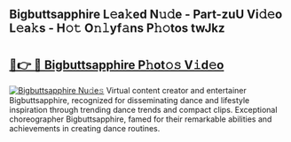 ## Bigbuttsapphire L𝚎a𝚔ed N𝚞𝚍e - Part-zuU Vi𝚍𝚎o L𝚎a𝚔s - H𝚘𝚝 O𝚗𝚕yf𝚊ns P𝚑𝚘tos twJkz

# <h2><a href="http://kfeanov.oniu.top/?m=Bigbuttsapphire">🔗👉 🔴 Bigbuttsapphire P𝚑ot𝚘𝚜 V𝚒d𝚎o</a></h2>

[![Bigbuttsapphire Nu𝚍e𝚜](https://i.imgur.com/0qMVB7G.gif)](http://kfeanov.oniu.top/?m=Bigbuttsapphire)
Virtual content creator and entertainer Bigbuttsapphire, recognized for disseminating dance and lifestyle inspiration through trending dance trends and compact clips. Exceptional choreographer Bigbuttsapphire, famed for their remarkable abilities and achievements in creating dance routines.  
